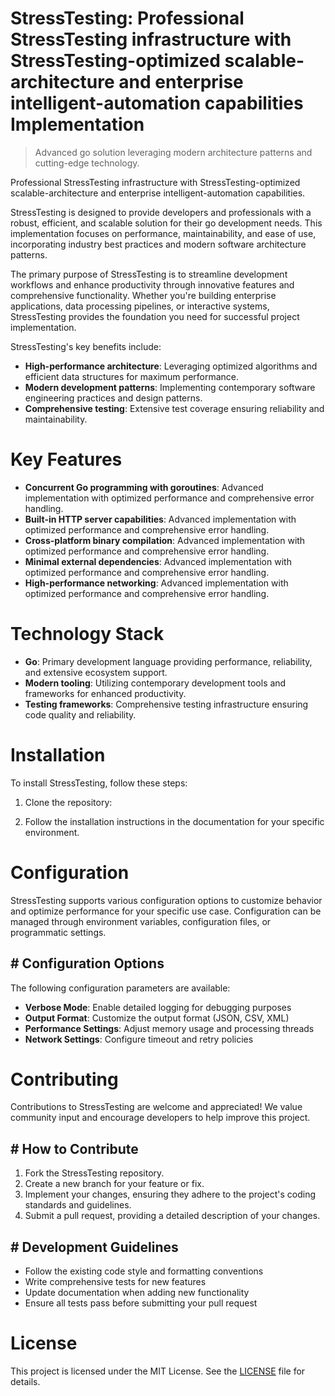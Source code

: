 <!-- fallback_StressTesting_20250810033748_46283 -->

# StressTesting: Professional StressTesting infrastructure with StressTesting-optimized scalable-architecture and enterprise intelligent-automation capabilities Implementation
> Advanced go solution leveraging modern architecture patterns and cutting-edge technology.

Professional StressTesting infrastructure with StressTesting-optimized scalable-architecture and enterprise intelligent-automation capabilities.

StressTesting is designed to provide developers and professionals with a robust, efficient, and scalable solution for their go development needs. This implementation focuses on performance, maintainability, and ease of use, incorporating industry best practices and modern software architecture patterns.

The primary purpose of StressTesting is to streamline development workflows and enhance productivity through innovative features and comprehensive functionality. Whether you're building enterprise applications, data processing pipelines, or interactive systems, StressTesting provides the foundation you need for successful project implementation.

StressTesting's key benefits include:

* **High-performance architecture**: Leveraging optimized algorithms and efficient data structures for maximum performance.
* **Modern development patterns**: Implementing contemporary software engineering practices and design patterns.
* **Comprehensive testing**: Extensive test coverage ensuring reliability and maintainability.

# Key Features

* **Concurrent Go programming with goroutines**: Advanced implementation with optimized performance and comprehensive error handling.
* **Built-in HTTP server capabilities**: Advanced implementation with optimized performance and comprehensive error handling.
* **Cross-platform binary compilation**: Advanced implementation with optimized performance and comprehensive error handling.
* **Minimal external dependencies**: Advanced implementation with optimized performance and comprehensive error handling.
* **High-performance networking**: Advanced implementation with optimized performance and comprehensive error handling.

# Technology Stack

* **Go**: Primary development language providing performance, reliability, and extensive ecosystem support.
* **Modern tooling**: Utilizing contemporary development tools and frameworks for enhanced productivity.
* **Testing frameworks**: Comprehensive testing infrastructure ensuring code quality and reliability.

# Installation

To install StressTesting, follow these steps:

1. Clone the repository:


2. Follow the installation instructions in the documentation for your specific environment.

# Configuration

StressTesting supports various configuration options to customize behavior and optimize performance for your specific use case. Configuration can be managed through environment variables, configuration files, or programmatic settings.

## # Configuration Options

The following configuration parameters are available:

* **Verbose Mode**: Enable detailed logging for debugging purposes
* **Output Format**: Customize the output format (JSON, CSV, XML)
* **Performance Settings**: Adjust memory usage and processing threads
* **Network Settings**: Configure timeout and retry policies

# Contributing

Contributions to StressTesting are welcome and appreciated! We value community input and encourage developers to help improve this project.

## # How to Contribute

1. Fork the StressTesting repository.
2. Create a new branch for your feature or fix.
3. Implement your changes, ensuring they adhere to the project's coding standards and guidelines.
4. Submit a pull request, providing a detailed description of your changes.

## # Development Guidelines

* Follow the existing code style and formatting conventions
* Write comprehensive tests for new features
* Update documentation when adding new functionality
* Ensure all tests pass before submitting your pull request

# License

This project is licensed under the MIT License. See the [LICENSE](https://github.com/laurindoisaac/StressTesting/blob/main/LICENSE) file for details.
